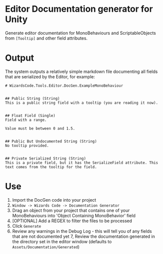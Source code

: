 # Editor Documentation generator for Unity

Generate editor documentation for MonoBehaviours and ScriptableObjects from `[Tooltip]` and other field attributes.

# Output

The system outputs a relatively simple markdown file documenting all fields that are serialized by the Editor, for example:

```
# WizardsCode.Tools.Editor.DocGen.ExampleMonoBehaviour


## Public String (String)
This is a public string field with a tooltip (you are reading it now).


## Float Field (Single)
Field with a range.

Value must be between 0 and 1.5.


## Public But Undocumented String (String)
No tooltip provided.


## Private Serialized String (String)
This is a private field, but it has the SerializeField attribute. This text comes from the tooltip for the field.
```

# Use

  1. Import the DocGen code into your project
  2. `Window -> Wizards Code -> Documentation Generator`
  3. Drag an object from your project that contains one of your MonoBehaviours into 'Object Containing MonoBehavior' field
  4. [OPTIONAL] Add a REGEX to filter the files to be processed
  5. Click `Generate`
  6. Review any warnings in the Debug Log - this will tell you of any fields that are not documented yet
  7, Review the documentation generated in the directory set in the editor window (defaults to `Assets/Documentation/Generated`)

